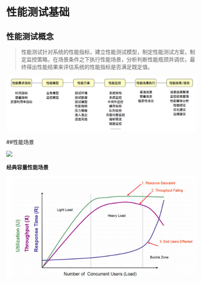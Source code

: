 # 性能测试基础

## 性能测试概念

> 性能测试针对系统的性能指标，建立性能测试模型，制定性能测试方案，制定监控策略，在场景条件之下执行性能场景，分析判断性能瓶颈并调优，最终得出性能结果来评估系统的性能指标是否满足既定值。

![](./pic/性能测试概念.png)

##性能场景

![](./pic/性能场景.jpg)



**经典容量性能场景**

![](./pic/容量性能场景.png)

